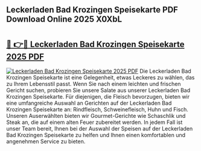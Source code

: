 ## Leckerladen Bad Krozingen Speisekarte PDF Download Online 2025 X0XbL

# <h2><a href="http://gce9tzz.nevu.top/?p=Leckerladen+Bad+Krozingen+Speisekarte">🔗 👉🔴 Leckerladen Bad Krozingen Speisekarte 2025 PDF</a></h2>

[![Leckerladen Bad Krozingen Speisekarte 2025 PDF](https://i.imgur.com/dBaPXMq.png)](http://gce9tzz.nevu.top/?p=Leckerladen+Bad+Krozingen+Speisekarte)
Die Leckerladen Bad Krozingen Speisekarte ist eine Gelegenheit, etwas Leckeres zu wählen, das zu Ihrem Lebensstil passt. Wenn Sie nach einem leichten und frischen Gericht suchen, probieren Sie unsere Salate aus unserer Leckerladen Bad Krozingen Speisekarte. Für diejenigen, die Fleisch bevorzugen, bieten wir eine umfangreiche Auswahl an Gerichten auf der Leckerladen Bad Krozingen Speisekarte an: Rindfleisch, Schweinefleisch, Huhn und Fisch. Unseren Auserwählten bieten wir Gourmet-Gerichte wie Schaschlik und Steak an, die auf einem alten Feuer zubereitet werden. In jedem Fall ist unser Team bereit, Ihnen bei der Auswahl der Speisen auf der Leckerladen Bad Krozingen Speisekarte zu helfen und Ihnen einen komfortablen und angenehmen Service zu bieten.
